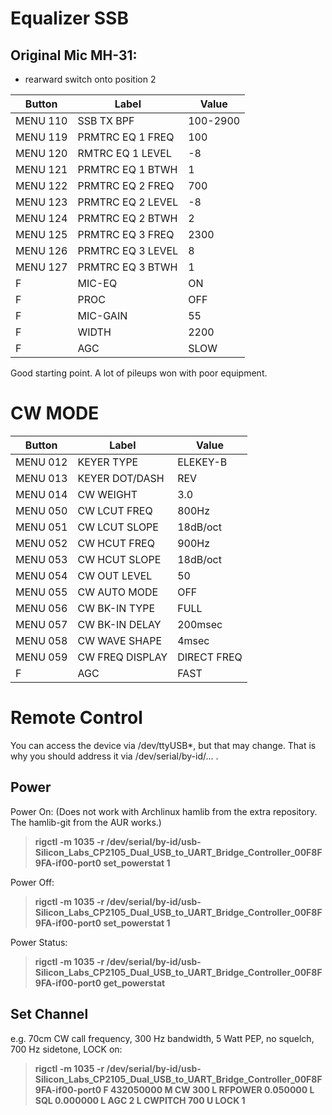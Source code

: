
# Equalizer SSB
## Original Mic MH-31:
* rearward switch onto position 2

Button | Label | Value
---|---|---
MENU 110   | SSB TX BPF   | 100-2900
MENU 119   | PRMTRC EQ 1 FREQ   | 100
MENU 120   | RMTRC EQ 1 LEVEL   | -8
MENU 121   | PRMTRC EQ 1 BTWH   | 1
MENU 122   | PRMTRC EQ 2 FREQ   | 700
MENU 123   | PRMTRC EQ 2 LEVEL   | -8
MENU 124   | PRMTRC EQ 2 BTWH   | 2
MENU 125   | PRMTRC EQ 3 FREQ   | 2300
MENU 126   | PRMTRC EQ 3 LEVEL   | 8
MENU 127   | PRMTRC EQ 3 BTWH   | 1
F   | MIC-EQ   | ON
F   | PROC   | OFF
F   | MIC-GAIN  | 55
F   | WIDTH   | 2200
F   | AGC   | SLOW

Good starting point. A lot of pileups won with poor equipment.


# CW MODE

Button | Label | Value
---|---|---
MENU 012   | KEYER TYPE   | ELEKEY-B
MENU 013   | KEYER DOT/DASH | REV
MENU 014   | CW WEIGHT   | 3.0
MENU 050   | CW LCUT FREQ   | 800Hz
MENU 051   | CW LCUT SLOPE   | 18dB/oct
MENU 052   | CW HCUT FREQ  | 900Hz
MENU 053   | CW HCUT SLOPE   | 18dB/oct
MENU 054   | CW OUT LEVEL   | 50
MENU 055   | CW AUTO MODE   | OFF
MENU 056   | CW BK-IN TYPE   | FULL
MENU 057   | CW BK-IN DELAY   | 200msec
MENU 058   | CW WAVE SHAPE   | 4msec
MENU 059   | CW FREQ DISPLAY   | DIRECT FREQ 
F   | AGC   | FAST


# Remote Control
You can access the device via /dev/ttyUSB*, but that may change.
That is why you should address it via /dev/serial/by-id/... .

## Power

Power On: (Does not work with Archlinux hamlib from the extra repository. The hamlib-git from the AUR works.)

> **rigctl -m 1035 -r /dev/serial/by-id/usb-Silicon_Labs_CP2105_Dual_USB_to_UART_Bridge_Controller_00F8F9FA-if00-port0 set_powerstat 1**

Power Off:

> **rigctl -m 1035 -r /dev/serial/by-id/usb-Silicon_Labs_CP2105_Dual_USB_to_UART_Bridge_Controller_00F8F9FA-if00-port0 set_powerstat 1**

Power Status:

> **rigctl -m 1035 -r /dev/serial/by-id/usb-Silicon_Labs_CP2105_Dual_USB_to_UART_Bridge_Controller_00F8F9FA-if00-port0 get_powerstat**

## Set Channel
e.g. 70cm CW call frequency, 300 Hz bandwidth, 5 Watt PEP, no squelch, 700 Hz sidetone, LOCK on:

> **rigctl -m 1035 -r /dev/serial/by-id/usb-Silicon_Labs_CP2105_Dual_USB_to_UART_Bridge_Controller_00F8F9FA-if00-port0 F 432050000 M CW 300 L RFPOWER 0.050000 L SQL 0.000000 L AGC 2 L CWPITCH 700 U LOCK 1**

